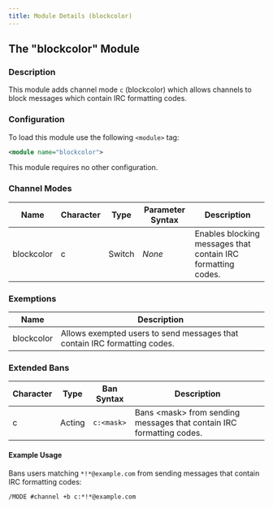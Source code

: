 ```yaml
---
title: Module Details (blockcolor)
---
```


## The "blockcolor" Module

### Description

This module adds channel mode `c` (blockcolor) which allows channels to block messages which contain IRC formatting codes.

### Configuration

To load this module use the following `<module>` tag:

```xml
<module name="blockcolor">
```

This module requires no other configuration.

### Channel Modes

Name       | Character | Type   | Parameter Syntax | Description
---------- | --------- | ------ | ---------------- | -----------
blockcolor | c         | Switch | *None*           | Enables blocking messages that contain IRC formatting codes.

### Exemptions

Name       | Description
---------- | -----------
blockcolor | Allows exempted users to send messages that contain IRC formatting codes.

### Extended Bans

Character | Type   | Ban Syntax | Description
--------- | ------ | ---------- | -----------
c         | Acting | `c:<mask>` | Bans &lt;mask&gt; from sending messages that contain IRC formatting codes.

#### Example Usage

Bans users matching `*!*@example.com` from sending messages that contain IRC formatting codes:

```plaintext
/MODE #channel +b c:*!*@example.com
```

